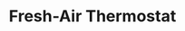 ---
layout: project
permalink: /natures_cooling_solutions/
title: "Fresh-Air Thermostat"
description: "A thermostat which visually displays the setting of a new fresh-air home air conditioning system: heat (red), cool (blue), or outside fresh air (green)"
challenge: "Nature's Cooling Solutions wanted a thermostat to showcase their new fresh-air air conditioning technology."
result: "In a crowded market of smart thermostats, Keydesign wanted to make a solution that was immediately visually differentiating, yet clean and simple to highlight the brand attributes of Nature's Cooling Solutions. The translucent external rim lights up to give the user an ambient view of the system's current state, and the UX layout makes it clear to understand how to setup the various thermostat functions."
services:
 - "research"
 - "ideation"
 - "3D CAD"
main_image: "/assets/images/projects/natures_cooling_solutions/main.gif"
images:
 - "/assets/images/projects/natures_cooling_solutions/01.jpg"
 - "/assets/images/projects/natures_cooling_solutions/02.jpg"
---